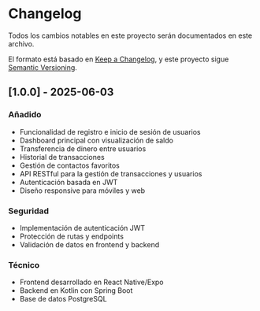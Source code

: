 # Changelog

Todos los cambios notables en este proyecto serán documentados en este archivo.

El formato está basado en [Keep a Changelog](https://keepachangelog.com/es/1.0.0/),
y este proyecto sigue [Semantic Versioning](https://semver.org/spec/v2.0.0.html).

## [1.0.0] - 2025-06-03

### Añadido
- Funcionalidad de registro e inicio de sesión de usuarios
- Dashboard principal con visualización de saldo
- Transferencia de dinero entre usuarios
- Historial de transacciones
- Gestión de contactos favoritos
- API RESTful para la gestión de transacciones y usuarios
- Autenticación basada en JWT
- Diseño responsive para móviles y web

### Seguridad
- Implementación de autenticación JWT
- Protección de rutas y endpoints
- Validación de datos en frontend y backend

### Técnico
- Frontend desarrollado en React Native/Expo
- Backend en Kotlin con Spring Boot
- Base de datos PostgreSQL